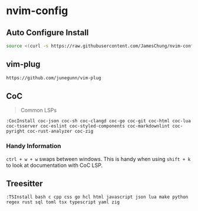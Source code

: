 # nvim-config

## Auto Configure Install

```sh
source <(curl -s https://raw.githubusercontent.com/JamesChung/nvim-config/main/setup.sh)
```

## vim-plug

```sh
https://github.com/junegunn/vim-plug
```

## CoC

> Common LSPs

```vim
:CocInstall coc-json coc-sh coc-clangd coc-go coc-git coc-html coc-lua coc-tsserver coc-eslint coc-styled-components coc-markdownlint coc-pyright coc-rust-analyzer coc-zig
```

### Handy Information

`ctrl + w + w` swaps between windows. This is handy when using `shift + k` to look at documentation with CoC LSP.

## Treesitter

```vim
:TSInstall bash c cpp css go hcl html javascript json lua make python regex rust sql toml tsx typescript yaml zig
```

